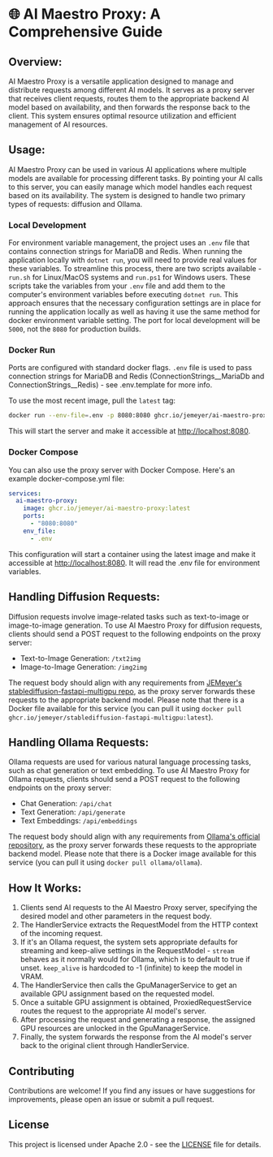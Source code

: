 # 🌐 **AI Maestro Proxy: A Comprehensive Guide**

## Overview:
AI Maestro Proxy is a versatile application designed to manage and distribute requests among different AI models. It serves as a proxy server that receives client requests, routes them to the appropriate backend AI model based on availability, and then forwards the response back to the client. This system ensures optimal resource utilization and efficient management of AI resources.

## Usage:
AI Maestro Proxy can be used in various AI applications where multiple models are available for processing different tasks. By pointing your AI calls to this server, you can easily manage which model handles each request based on its availability. The system is designed to handle two primary types of requests: diffusion and Ollama.

### Local Development

For environment variable management, the project uses an `.env` file that contains connection strings for MariaDB and Redis. When running the application locally with `dotnet run`, you will need to provide real values for these variables. To streamline this process, there are two scripts available - `run.sh` for Linux/MacOS systems and `run.ps1` for Windows users. These scripts take the variables from your `.env` file and add them to the computer's environment variables before executing `dotnet run`. This approach ensures that the necessary configuration settings are in place for running the application locally as well as having it use the same method for docker environment variable setting. The port for local development will be `5000`, not the `8080` for production builds.

### Docker Run

Ports are configured with standard docker flags. `.env` file is used to pass connection strings for MariaDB and Redis (ConnectionStrings__MariaDb and ConnectionStrings__Redis) - see .env.template for more info.

To use the most recent image, pull the `latest` tag:

```bash
docker run --env-file=.env -p 8080:8080 ghcr.io/jemeyer/ai-maestro-proxy:latest
```

This will start the server and make it accessible at <http://localhost:8080>.

### Docker Compose

You can also use the proxy server with Docker Compose. Here's an example docker-compose.yml file:

```yaml
services:
  ai-maestro-proxy:
    image: ghcr.io/jemeyer/ai-maestro-proxy:latest
    ports:
      - "8080:8080"
    env_file:
      - .env
```

This configuration will start a container using the latest image and make it accessible at <http://localhost:8080>. It will read the .env file for environment variables.

## Handling Diffusion Requests:
Diffusion requests involve image-related tasks such as text-to-image or image-to-image generation. To use AI Maestro Proxy for diffusion requests, clients should send a POST request to the following endpoints on the proxy server:

- Text-to-Image Generation: `/txt2img`
- Image-to-Image Generation: `/img2img`

The request body should align with any requirements from [JEMeyer's stablediffusion-fastapi-multigpu repo](https://github.com/JEMeyer/stablediffusion-fastapi-multigpu), as the proxy server forwards these requests to the appropriate backend model. Please note that there is a Docker file available for this service (you can pull it using `docker pull ghcr.io/jemeyer/stablediffusion-fastapi-multigpu:latest`).

## Handling Ollama Requests:
Ollama requests are used for various natural language processing tasks, such as chat generation or text embedding. To use AI Maestro Proxy for Ollama requests, clients should send a POST request to the following endpoints on the proxy server:

- Chat Generation: `/api/chat`
- Text Generation: `/api/generate`
- Text Embeddings: `/api/embeddings`

The request body should align with any requirements from [Ollama's official repository](https://github.com/ollama/ollama), as the proxy server forwards these requests to the appropriate backend model. Please note that there is a Docker image available for this service (you can pull it using `docker pull ollama/ollama`).

## How It Works:
1. Clients send AI requests to the AI Maestro Proxy server, specifying the desired model and other parameters in the request body.
2. The HandlerService extracts the RequestModel from the HTTP context of the incoming request.
3. If it's an Ollama request, the system sets appropriate defaults for streaming and keep-alive settings in the RequestModel -  `stream` behaves as it normally would for Ollama, which is to default to true if unset. `keep_alive` is hardcoded to -1 (infinite) to keep the model in VRAM.
4. The HandlerService then calls the GpuManagerService to get an available GPU assignment based on the requested model.
5. Once a suitable GPU assignment is obtained, ProxiedRequestService routes the request to the appropriate AI model's server.
6. After processing the request and generating a response, the assigned GPU resources are unlocked in the GpuManagerService.
7. Finally, the system forwards the response from the AI model's server back to the original client through HandlerService.

## Contributing

Contributions are welcome! If you find any issues or have suggestions for improvements, please open an issue or submit a pull request.

## License

This project is licensed under Apache 2.0 - see the [LICENSE](LICENSE) file for details.
